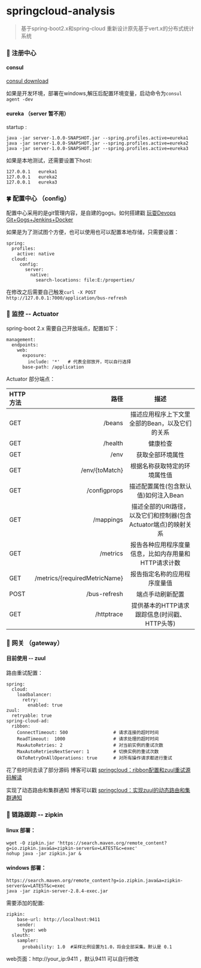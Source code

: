 # springcloud-analysis

> 基于spring-boot2.x和spring-cloud 重新设计原先基于vert.x的分布式统计系统

### 🌈 注册中心 

#### consul 

[consul download](http://www.consul.io/)

如果是开发环境，部署在windows,解压后配置环境变量，启动命令为``consul agent -dev``

#### eureka （server 暂不用） 

startup :

```
java -jar server-1.0.0-SNAPSHOT.jar --spring.profiles.active=eureka1
java -jar server-1.0.0-SNAPSHOT.jar --spring.profiles.active=eureka2
java -jar server-1.0.0-SNAPSHOT.jar --spring.profiles.active=eureka3
```

如果是本地测试，还需要设置下host:

```
127.0.0.1   eureka1
127.0.0.1   eureka2
127.0.0.1   eureka3
```

### 🍀 配置中心 （config） 

配置中心采用的是git管理内容，是自建的gogs。如何搭建戳 [玩耍Devops Git+Gogs+Jenkins+Docker](https://7le.top/2017/10/09/%E7%8E%A9%E8%80%8DDevops%20Git+Gogs+Jenkins+Docker/)

如果是为了测试图个方便，也可以使用也可以配置本地存储，只需要设置：

```
spring:
  profiles:
    active: native
  cloud:
     config:
       server:
         native:
           search-locations: file:E:/properties/ 
```
在修改之后需要自己触发``curl -X POST http://127.0.0.1:7000/application/bus-refresh``


### 🍁 监控 -- Actuator

spring-boot 2.x 需要自己开放端点，配置如下：
```
management:
  endpoints:
    web:
      exposure:
        include: '*'   # 代表全部放开，可以自行选择
      base-path: /application
```
Actuator 部分端点：

| HTTP 方法|     路径|   描述|
| :-------- | --------:| :------: |
|GET|/beans|描述应用程序上下文里全部的Bean，以及它们的关系|
|GET|/health|健康检查     |
|GET|/env|获取全部环境属性     |
|GET|/env/{toMatch}|根据名称获取特定的环境属性值     |
|GET|/configprops|描述配置属性(包含默认值)如何注入Bean     |
|GET|/mappings| 描述全部的URI路径，以及它们和控制器(包含Actuator端点)的映射关系    |
|GET|/metrics|报告各种应用程序度量信息，比如内存用量和HTTP请求计数   |
|GET|/metrics/{requiredMetricName}|报告指定名称的应用程序度量值     |
|POST|/bus-refresh|端点手动刷新配置     |
|GET|/httptrace|提供基本的HTTP请求跟踪信息(时间戳、HTTP头等)     |


### 🐧 网关 （gateway）

#### 目前使用 -- zuul

路由重试配置：

```
spring:
  cloud:
    loadbalancer:
      retry:
        enabled: true
zuul:
  retryable: true
spring-cloud-ad:
  ribbon:
    ConnectTimeout: 500                 # 请求连接的超时时间
    ReadTimeout:  1000                  # 请求处理的超时时间
    MaxAutoRetries: 2                   # 对当前实例的重试次数
    MaxAutoRetriesNextServer: 1         # 切换实例的重试次数
    OkToRetryOnAllOperations: true      # 对所有操作请求都进行重试
```

花了些时间去读了部分源码  博客可以戳 [springcloud：ribbon配置和zuul重试源码解读](https://7le.top/2018/04/18/springcloud%EF%BC%9A%E5%AE%9E%E7%8E%B0zuul%E7%9A%84%E5%8A%A8%E6%80%81%E8%B7%AF%E7%94%B1%E5%92%8C%E9%9B%86%E7%BE%A4%E9%80%9A%E7%9F%A5/)

实现了动态路由和集群通知  博客可以戳 [springcloud：实现zuul的动态路由和集群通知](https://7le.top/2018/04/18/springcloud%EF%BC%9A%E5%AE%9E%E7%8E%B0zuul%E7%9A%84%E5%8A%A8%E6%80%81%E8%B7%AF%E7%94%B1%E5%92%8C%E9%9B%86%E7%BE%A4%E9%80%9A%E7%9F%A5/)

### 🐳 链路跟踪 -- zipkin

#### linux 部署：

```
wget -O zipkin.jar 'https://search.maven.org/remote_content?g=io.zipkin.java&a=zipkin-server&v=LATEST&c=exec'
nohup java -jar zipkin.jar &  
```

#### windows 部署：

```
https://search.maven.org/remote_content?g=io.zipkin.java&a=zipkin-server&v=LATEST&c=exec
java -jar zipkin-server-2.8.4-exec.jar
```

需要添加的配置:
```
zipkin:
    base-url: http://localhost:9411
    sender:
      type: web
  sleuth:
    sampler:
      probability: 1.0  #采样比例设置为1.0，将会全部采集。默认是 0.1
```

web页面：http://your_ip:9411 ，默认9411 可以自行修改
